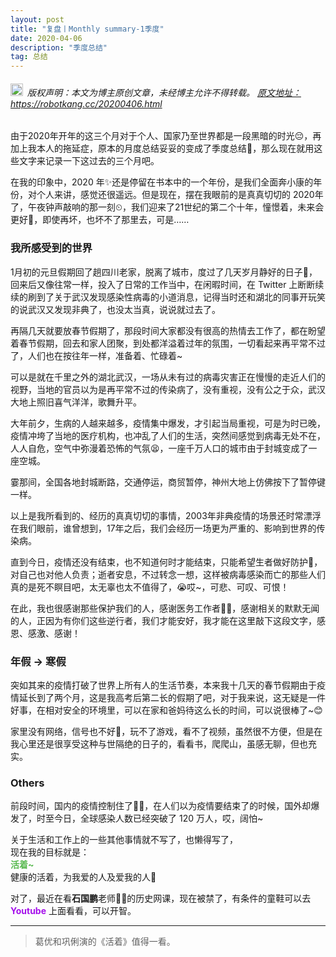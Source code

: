 ```yaml
---
layout: post
title: "复盘丨Monthly summary-1季度"
date: 2020-04-06 
description: "季度总结"
tag: 总结
---   
```




<h6><img src="https://robotkang-1257995526.cos.ap-chengdu.myqcloud.com/icon/copyright.png" alt="copyright" style="display:inline;margin-bottom: -5px;" width="20" height="20"> 版权声明：本文为博主原创文章，未经博主允许不得转载。
<a target="_blank" href="https://robotkang.cc/20200406.html">原文地址：https://robotkang.cc/20200406.html </a>
</h6>     


由于2020年开年的这三个月对于个人、国家乃至世界都是一段黑暗的时光😔，再加上我本人的拖延症，原本的月度总结妥妥的变成了季度总结🤭，那么现在就用这些文字来记录一下这过去的三个月吧。             

在我的印象中，2020 年✨还是停留在书本中的一个年份，是我们全面奔小康的年份，对个人来讲，感觉还很遥远。但是现在，摆在我眼前的是真真切切的 2020年了，午夜钟声敲响的那一刻⏲，我们迎来了21世纪的第二个十年，憧憬着，未来会更好🎊，即使再坏，也坏不了那里去，可是……         

### 我所感受到的世界          

1月初的元旦假期回了趟四川老家，脱离了城市，度过了几天岁月静好的日子🍕，回来后又像往常一样，投入了日常的工作当中，在闲暇时间，在  Twitter 上断断续续的刷到了关于武汉发现感染性病毒的小道消息，记得当时还和湖北的同事开玩笑的说武汉又发现非典了，也没太当真，说说就过去了。         

再隔几天就要放春节假期了，那段时间大家都没有很高的热情去工作了，都在盼望着春节假期，回去和家人团聚，到处都洋溢着过年的氛围，一切看起来再平常不过了，人们也在按往年一样，准备着、忙碌着~           

可以是就在千里之外的湖北武汉，一场从未有过的病毒灾害正在慢慢的走近人们的视野，当地的官员以为是再平常不过的传染病了，没有重视，没有公之于众，武汉大地上照旧喜气洋洋，歌舞升平。         

大年前夕，生病的人越来越多，疫情集中爆发，才引起当局重视，可是为时已晚，疫情冲垮了当地的医疗机构，也冲乱了人们的生活，突然间感觉到病毒无处不在，人人自危，空气中弥漫着恐怖的气氛😫，一座千万人口的城市由于封城变成了一座空城。        

霎那间，全国各地封城断路，交通停运，商贸暂停，神州大地上仿佛按下了暂停键一样。         

以上是我所看到的、经历的真真切切的事情，2003年非典疫情的场景还时常漂浮在我们眼前，谁曾想到，17年之后，我们会经历一场更为严重的、影响到世界的传染病。              

直到今日，疫情还没有结束，也不知道何时才能结束，只能希望生者做好防护💪，对自己也对他人负责；逝者安息，不过转念一想，这样被病毒感染而亡的那些人们真的是死不瞑目吧，太无辜也太不值得了，😭哎~，可悲、可叹、可恨！          

在此，我也很感谢那些保护我们的人，感谢医务工作者👨‍⚕️，感谢相关的默默无闻的人，正因为有你们这些逆行者，我们才能安好，我才能在这里敲下这段文字，感恩、感激、感谢！            

### 年假 → 寒假          

突如其来的疫情打破了世界上所有人的生活节奏，本来我十几天的春节假期由于疫情延长到了两个月，这是我高考后第二长的假期了吧，对于我来说，这无疑是一件好事，在相对安全的环境里，可以在家和爸妈待这么长的时间，可以说很棒了~😊         

家里没有网络，信号也不好🚞，玩不了游戏，看不了视频，虽然很不方便，但是在我心里还是很享受这种与世隔绝的日子的，看看书，爬爬山，虽感无聊，但也充实。            


### Others         

前段时间，国内的疫情控制住了🙅‍♀️，在人们以为疫情要结束了的时候，国外却爆发了，时至今日，全球感染人数已经突破了 120 万人，哎，阔怕~        

关于生活和工作上的一些其他事情就不写了，也懒得写了，               
现在我的目标就是：           
**<a style="color:#59b950;text-decoration:none">活着~</a>**         
健康的活着，为我爱的人及爱我的人🎈            

对了，最近在看**石国鹏**老师👨‍🏫的历史网课，现在被禁了，有条件的童鞋可以去 **<a href="http://t.cn/AiOeQ4zO" target="_blank" style="color:#a510eb;text-decoration:none">Youtube</a>** 上面看看，可以开智。           

 
----------
>  葛优和巩俐演的《活着》值得一看。




  
















